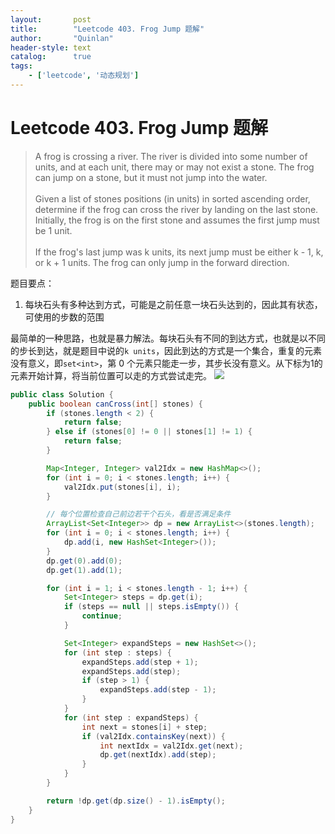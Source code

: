```yaml
---
layout:       post
title:        "Leetcode 403. Frog Jump 题解"
author:       "Quinlan"
header-style: text
catalog:      true
tags:
    - ['leetcode', '动态规划']
---
```


# Leetcode 403. Frog Jump 题解

> A frog is crossing a river. The river is divided into some number of units, and at each unit, there may or may not exist a stone. The frog can jump on a stone, but it must not jump into the water.</br></br>
Given a list of stones positions (in units) in sorted ascending order, determine if the frog can cross the river by landing on the last stone. Initially, the frog is on the first stone and assumes the first jump must be 1 unit.</br></br>
If the frog's last jump was k units, its next jump must be either k - 1, k, or k + 1 units. The frog can only jump in the forward direction.

题目要点：</br>
1. 每块石头有多种达到方式，可能是之前任意一块石头达到的，因此其有状态，可使用的步数的范围

最简单的一种思路，也就是暴力解法。每块石头有不同的到达方式，也就是以不同的步长到达，就是题目中说的`k units`，因此到达的方式是一个集合，重复的元素没有意义，即`set<int>`，第 0 个元素只能走一步，其步长没有意义。从下标为1的元素开始计算，将当前位置可以走的方式尝试走完。
![](https://cambrain-blog.oss-cn-chengdu.aliyuncs.com/lc403.png)

```java
public class Solution {
    public boolean canCross(int[] stones) {
        if (stones.length < 2) {
            return false;
        } else if (stones[0] != 0 || stones[1] != 1) {
            return false;
        }

        Map<Integer, Integer> val2Idx = new HashMap<>();
        for (int i = 0; i < stones.length; i++) {
            val2Idx.put(stones[i], i);
        }

        // 每个位置检查自己前边若干个石头，看是否满足条件
        ArrayList<Set<Integer>> dp = new ArrayList<>(stones.length);
        for (int i = 0; i < stones.length; i++) {
            dp.add(i, new HashSet<Integer>());
        }
        dp.get(0).add(0);
        dp.get(1).add(1);

        for (int i = 1; i < stones.length - 1; i++) {
            Set<Integer> steps = dp.get(i);
            if (steps == null || steps.isEmpty()) {
                continue;
            }

            Set<Integer> expandSteps = new HashSet<>();
            for (int step : steps) {
                expandSteps.add(step + 1);
                expandSteps.add(step);
                if (step > 1) {
                    expandSteps.add(step - 1);
                }
            }
            for (int step : expandSteps) {
                int next = stones[i] + step;
                if (val2Idx.containsKey(next)) {
                    int nextIdx = val2Idx.get(next);
                    dp.get(nextIdx).add(step);
                }
            }
        }

        return !dp.get(dp.size() - 1).isEmpty();
    }
}
```
